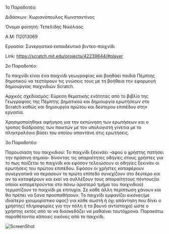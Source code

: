 
 1o Παραδοτέο: 
 
Διδάσκων: Χωριανόπουλος Κωνσταντίνος

Όνομα φοιτητή: Τεπελίδης Νικόλαος

Α.Μ: Π2013069

Εργασία: Συνεργατικό εκπαιδευτικό βιντεο-παιχνίδι

Link: https://scratch.mit.edu/projects/42239644/#player



2ο Παραδοτέο:

Το παιχνίδι είναι ένα παιχνίδι γεωγραφίας και βοηθάει παιδιά Πέμπτης δημοτικού να τεστάρουν τις γνώσεις τους με τη βοήθεια την εφαρμογή δημιουργίας παιχνιδιών Scratch. 

Αρχικός σχεδιασμός: Εύρεση θεματικής ενότητας από το βιβλίο της Γεωγραφίας της Πέμπτης Δημοτικού και δημιουργία ερωτήσεων στο Scratch καθώς και δημιουργία πρώτου και δεύτερου επιπέδου στην εργασία.

Χρησιμοποίηθηκε αφήγηση για την εκπώνηση των ερωτήσεων και ο τροπος διάδρασης των παικτών με τον υπολογιστή γίνετια με το πληκτρολόγιο βάσει του οποίου απαντάνε στις ερωτήσεις.

3ο Παραδοτέο:

Παρουσίαση του παιχνιδιού: Το παιχνίδι ξεκινάει -αφού ο χρήστης πατήσει την πράσινη σημαία- δίνοντας τις απαραίτητες οδηγίες στους χρήστες για το πως παίζεται το παιχνίδι και εφόσον τελειώσουν οι οδηγίες ξεκινάν οι ερωτήσεις του πρώτου επιπέδου. Εφόσον οι χρήστες καταφέρουν συνεργατικά να περάσουν το πρώτο επίπεδο συνεχίζουν στο δεύτερο και αν τα καταφέρουν και εκεί να συλλέξουν τους απαραίτητους πόντους(οι οποίοι καταμετρούνται στο πάνω αριστερό τμήμα του παιχνιδιού) τερματίζουν το παιχνίδι με επιτυχία. Σε κάθε άλλη περίπτωση χάνουν και θα πρέπει να ξανα προσπαθήσουν. Το παιχνίδι εμφανίζει εικόνες(με ιδιαίτερο χιουμορίστικο ύφος) για κάθε σωστή ή όχι απάντηση που δίνει ο χρήστης( πληροφορίες για την πόλη ή τα βουνό αντίστοιχα) ώστε ο χρήστης εκτός από το να διασκεδάζει να μαθαίνει ταυτόχρονα. Παρακάτω παραθέτονται κάποιες εικόνες από το παιχνίδι.

![ScreenShot](https://raw.githubusercontent.com/courses-ionio/sw/master/projects_2016/%CE%A02013069/Screenshot_16.png)

